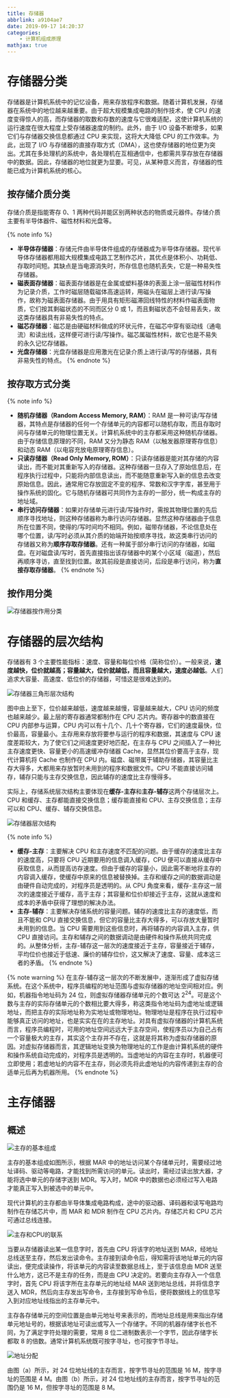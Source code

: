 ```yaml
---
title: 存储器
abbrlink: a9104ae7
date: 2019-09-17 14:20:37
categories:
    - 计算机组成原理
mathjax: true
---
```


# 存储器分类

存储器是计算机系统中的记忆设备，用来存放程序和数据。随着计算机发展，存储器在系统中的地位越来越重要。由于超大规模集成电路的制作技术，使 CPU 的速度变得惊人的高，而存储器的取数和存数的速度与它很难适配，这使计算机系统的运行速度在很大程度上受存储器速度的制约。此外，由于 I/O 设备不断增多，如果它们与存储器交换信息都通过 CPU 来实现，这将大大降低 CPU 的工作效率。为此，出现了 I/O 与存储器的直接存取方式（DMA），这也使存储器的地位更为突出。尤其在多处理机的系统中，各处理机在互相通信中，也都需共享存放在存储器中的数据。因此，存储器的地位就更为显要。可见，从某种意义而言，存储器的性能已成为计算机系统的核心。

## 按存储介质分类

存储介质是指能寄存 0、1 两种代码并能区别两种状态的物质或元器件。存储介质主要有半导体器件、磁性材料和光盘等。

{% note info %}
- **半导体存储器**：存储元件由半导体件组成的存储器成为半导体存储器。现代半导体存储器都用超大规模集成电路工艺制作芯片，其优点是体积小、功耗低、存取时间短。其缺点是当电源消失时，所存信息也随机丢失，它是一种易失性存储器。
- **磁表面存储器**：磁表面存储器是在金属或塑料基体的表面上涂一层磁性材料作为记录介质，工作时磁层随载磁体高速运转，用磁头在磁层上进行读/写操作，故称为磁表面存储器。由于用具有矩形磁滞回线特性的材料作磁表面物质，它们按其剩磁状态的不同而区分 0 或 1，而且剩磁状态不会轻易丢失，故这类存储器具有非易失性的特点。
- **磁芯存储器**：磁芯是由硬磁材料做成的环状元件，在磁芯中穿有驱动线（通电流）和读出线，这样便可进行读/写操作。磁芯属磁性材料，故它也是不易失的永久记忆存储器。
- **光盘存储器**：光盘存储器是应用激光在记录介质上进行读/写的存储器，具有非易失性的特点。
{% endnote %}

## 按存取方式分类

{% note info %}
- **随机存储器（Random Access Memory, RAM）**：RAM 是一种可读/写存储器，其特点是存储器的任何一个存储单元的内容都可以随机存取，而且存取时间与存储单元的物理位置无关。计算机系统中的主存都采用这种随机存储器。由于存储信息原理的不同，RAM 又分为静态 RAM（以触发器原理寄存信息）和动态 RAM（以电容充放电原理寄存信息）。
- **只读存储器（Read Only Memory, ROM）**：只读存储器是能对其存储的内容读出，而不能对其重新写入的存储器。这种存储器一旦存入了原始信息后，在程序执行过程中，只能将内部信息读出，而不能随意重新写入新的信息去改变原始信息。因此，通常用它存放固定不变的程序、常数和汉字字库，甚至用于操作系统的固化。它与随机存储器可共同作为主存的一部分，统一构成主存的地址域。
- **串行访问存储器**：如果对存储单元进行读/写操作时，需按其物理位置的先后顺序寻找地址，则这种存储器称为串行访问存储器。显然这种存储器由于信息所在位置不同，使得的/写时间均不相同。例如，磁带存储器，不论信息处在哪个位置，读/写时必须从其介质的始端开始按顺序寻找，故这类串行访问的存储器又称为**顺序存取存储器**。还有一种属于部分串行访问的存储器，如磁盘。在对磁盘读/写时，首先直接指出该存储器中的某个小区域（磁道），然后再顺序寻访，直至找到位置。故其前段是直接访问，后段是串行访问，称为**直接存取存储器**。
{% endnote %}

## 按作用分类

![存储器按作用分类](https://blog-images-1258719270.cos.ap-shanghai.myqcloud.com/%E8%AE%A1%E7%AE%97%E6%9C%BA%E7%BB%84%E6%88%90%E5%8E%9F%E7%90%86/%E5%AD%98%E5%82%A8%E5%99%A8/%E5%AD%98%E5%82%A8%E5%99%A8%E6%8C%89%E4%BD%9C%E7%94%A8%E5%88%86%E7%B1%BB.png)

# 存储器的层次结构

存储器有 3 个主要性能指标：速度、容量和每位价格（简称位价）。一般来说，**速度越快，位价就越高；容量越大，位价就越低，而且容量越大，速度必越低**。人们追求大容量、高速度、低位价的存储器，可惜这是很难达到的。

![存储器三角形层次结构](https://blog-images-1258719270.cos.ap-shanghai.myqcloud.com/%E8%AE%A1%E7%AE%97%E6%9C%BA%E7%BB%84%E6%88%90%E5%8E%9F%E7%90%86/%E5%AD%98%E5%82%A8%E5%99%A8/%E5%AD%98%E5%82%A8%E5%99%A8%E4%B8%89%E8%A7%92%E5%BD%A2%E5%B1%82%E6%AC%A1%E7%BB%93%E6%9E%84.png)

图中由上至下，位价越来越低，速度越来越慢，容量越来越大，CPU 访问的频度也越来越少。最上层的寄存器通常都制作在 CPU 芯片内。寄存器中的数直接在 CPU 内部参与运算，CPU 内可以有十几个、几十个寄存器，它们的速度最快，位价最高，容量最小。主存用来存放将要参与运行的程序和数据，其速度与 CPU 速度差距较大，为了使它们之间速度更好地匹配，在主存与  CPU 之间插入了一种比主存速度更快、容量更小的高速缓冲存储器 Cache，显然其位价要高于主存，现代计算机将 Cache 也制作在 CPU 内。磁盘、磁带属于辅助存储器，其容量比主存大得多，大都用来存放暂时未用到的程序和数据文件。CPU 不能直接访问辅存，辅存只能与主存交换信息，因此辅存的速度比主存慢得多。

实际上，存储系统层次结构主要体现在**缓存-主存**和**主存-辅存**这两个存储层次上。CPU 和缓存、主存都能直接交换信息；缓存能直接和 CPU、主存交换信息；主存可以和 CPU、缓存、辅存交换信息。

![存储器层次结构](https://blog-images-1258719270.cos.ap-shanghai.myqcloud.com/%E8%AE%A1%E7%AE%97%E6%9C%BA%E7%BB%84%E6%88%90%E5%8E%9F%E7%90%86/%E5%AD%98%E5%82%A8%E5%99%A8/%E5%AD%98%E5%82%A8%E5%B1%82%E6%AC%A1%E7%BB%93%E6%9E%84.png)

{% note info %}
- **缓存-主存**：主要解决 CPU 和主存速度不匹配的问题。由于缓存的速度比主存的速度高，只要将 CPU 近期要用的信息调入缓存，CPU 便可以直接从缓存中获取信息，从而提高访存速度。但由于缓存的容量小，因此需不断地将主存的内容调入缓存，使缓存中原来的信息被替换掉。主存和缓存之间的数据调动是由硬件自动完成的，对程序员是透明的。从 CPU 角度来看，缓存-主存这一层次的速度接近于缓存，高于主存；其容量和位价却接近于主存，这就从速度和成本的矛盾中获得了理想的解决办法。
- **主存-辅存**：主要解决存储系统的容量问题。辅存的速度比主存的速度低，而且不能和 CPU 直接交换信息，但它的容量比主存大得多，可以存放大量暂时未用到的信息。当 CPU 需要用到这些信息时，再将辅存的内容调入主存，供 CPU 直接访问。主存和辅存之间的数据调动是由硬件和操作系统共同完成的。从整体分析，主存-辅存这一层次的速度接近于主存，容量接近于辅存，平均位价也接近于低速、廉价的辅存位价，这又解决了速度、容量、成本这三者的矛盾。
{% endnote %}

{% note warning %}
在主存-辅存这一层次的不断发展中，逐渐形成了虚拟存储系统。在这个系统中，程序员编程的地址范围与虚拟存储器的地址空间相对应。例如，机器指令地址码为 24 位，则虚拟存储器存储单元的个数可达 $2^{24}$。可是这个数与主存的实际存储单元的个数相比要大得多，称这类指令地址码为虚地址或逻辑地址，而把主存的实际地址称为实地址或物理地址。物理地址是程序在执行过程中能够真正访问的地址，也是实实在在的主存地址。对具有虚拟存储器的计算机系统而言，程序员编程时，可用的地址空间远远大于主存空间，使程序员以为自己占有一个容量极大的主存，其实这个主存并不存在，这就是将其称为虚拟存储器的原因。对虚拟存储器而言，其逻辑地址变换为物理地址的工作是由计算机系统的硬件和操作系统自动完成的，对程序员是透明的。当虚地址的内容在主存时，机器便可立即使用；若虚地址的内容不在主存，则必须先将此虚地址的内容传递到主存的合适单元后再为机器所用。
{% endnote %}

# 主存储器

## 概述

![主存的基本组成](https://blog-images-1258719270.cos.ap-shanghai.myqcloud.com/%E8%AE%A1%E7%AE%97%E6%9C%BA%E7%BB%84%E6%88%90%E5%8E%9F%E7%90%86/%E5%AD%98%E5%82%A8%E5%99%A8/%E4%B8%BB%E5%AD%98%E7%9A%84%E5%9F%BA%E6%9C%AC%E7%BB%84%E6%88%90.png)

主存的基本组成如图所示，根据 MAR 中的地址访问某个存储单元时，需要经过地址译码、驱动等电路，才能找到所需访问的单元。读出时，需经过读出放大器，才能将选中单元的存储字送到 MDR。写入时，MDR 中的数据也必须经过写入电路才能真正写入到被选中的单元中。

现代计算机的主存都由半导体集成电路构成，途中的驱动器、译码器和读写电路均制作在存储芯片中，而 MAR 和 MDR 制作在 CPU 芯片内。存储芯片和 CPU 芯片可通过总线连接。

![主存和CPU的联系](https://blog-images-1258719270.cos.ap-shanghai.myqcloud.com/%E8%AE%A1%E7%AE%97%E6%9C%BA%E7%BB%84%E6%88%90%E5%8E%9F%E7%90%86/%E5%AD%98%E5%82%A8%E5%99%A8/%E4%B8%BB%E5%AD%98%E5%92%8CCPU%E7%9A%84%E8%81%94%E7%B3%BB.png)

当要从存储器读出某一信息字时，首先由 CPU 将该字的地址送到 MAR，经地址总线送至主存，然后发出读命令。主存接到读命令后，得知需将该地址单元的内容读出，便完成读操作，将该单元的内容读至数据总线上，至于该信息由 MDR 送至什么地方，这已不是主存的任务，而是由 CPU 决定的。若要向主存存入一个信息字时，首先 CPU 将该字所在主存单元的地址经 MAR 送到地址总线，并将信息字送入 MDR，然后向主存发出写命令，主存接到写命令后，便将数据线上的信息写入到对应地址线指出的主存单元中。

主存各存储单元的空间位置是由单元地址号来表示的，而地址总线是用来指出存储单元地址号的，根据该地址可读出或写入一个存储字。不同的机器存储字长也不同，为了满足字符处理的需要，常用 8 位二进制数表示一个字节，因此存储字长都取 8 的倍数。通常计算机系统既可按字寻址，也可按字节寻址。

![地址分配](https://blog-images-1258719270.cos.ap-shanghai.myqcloud.com/%E8%AE%A1%E7%AE%97%E6%9C%BA%E7%BB%84%E6%88%90%E5%8E%9F%E7%90%86/%E5%AD%98%E5%82%A8%E5%99%A8/%E5%9C%B0%E5%9D%80%E5%88%86%E9%85%8D.png)

由图（a）所示，对 24 位地址线的主存而言，按字节寻址的范围是 16 M，按字寻址的范围是 4 M。由图（b）所示，对 24 位地址线的主存而言，按字节寻址的范围仍是 16 M，但按字寻址的范围是 8 M。





